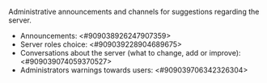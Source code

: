 Administrative announcements and channels for suggestions regarding the server.
- Announcements: <#909038926247907359>
- Server roles choice: <#909039228904689675>
- Conversations about the server (what to change, add or improve): <#909039074059370527>
- Administrators warnings towards users: <#909039706342326304>